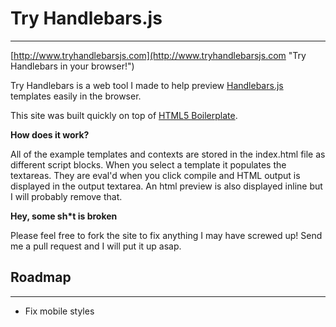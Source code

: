 Try Handlebars.js 
=================

---
[http://www.tryhandlebarsjs.com](http://www.tryhandlebarsjs.com "Try Handlebars in your browser!")

Try Handlebars is a web tool I made to help preview [Handlebars.js](http://www.handlebarsjs.com/) templates easily in the browser. 

This site was built quickly on top of [HTML5 Boilerplate](http://html5boilerplate.com/).

__How does it work?__

All of the example templates and contexts are stored in the index.html file as different script blocks. When you select a template it populates the textareas.
They are eval'd when you click compile and HTML output is displayed in the output textarea. An html preview is also displayed inline but I will probably remove that.

__Hey, some sh*t is broken__

Please feel free to fork the site to fix anything I may have screwed up! Send me a pull request and I will put it up asap.

Roadmap
-------
---

* Fix mobile styles